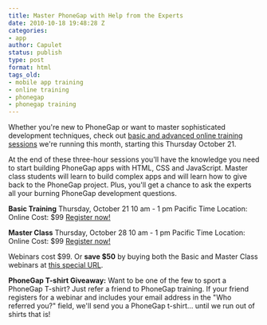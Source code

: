 ```yaml
---
title: Master PhoneGap with Help from the Experts
date: 2010-10-18 19:48:28 Z
categories:
- app
author: Capulet
status: publish
type: post
format: html
tags_old:
- mobile app training
- online training
- phonegap
- phonegap training
---
```


Whether you're new to PhoneGap or want to master sophisticated development techniques, check out [basic and advanced online training sessions](http://www.nitobi.com/services/phonegap/training/) we're running this month, starting this Thursday October 21.

At the end of these three-hour sessions you'll have the knowledge you need to start building PhoneGap apps with HTML, CSS and JavaScript. Master class students will learn to build complex apps and will learn how to give back to the PhoneGap project. Plus, you'll get a chance to ask the experts all your burning PhoneGap development questions.

**Basic Training** Thursday, October 21 10 am - 1 pm Pacific Time Location: Online Cost: $99 [Register now!](http://mobileappdevtraining15.eventbrite.com/)

**Master Class** Thursday, October 28 10 am - 1 pm Pacific Time Location: Online Cost: $99 [Register now!](http://mobileappdevtraining16.eventbrite.com/)

Webinars cost $99\. Or **save $50** by buying both the Basic and Master Class webinars at [this special URL](http://mobileappdevtraining17.eventbrite.com/).

**PhoneGap T-shirt Giveaway:** Want to be one of the few to sport a PhoneGap T-shirt? Just refer a friend to PhoneGap training. If your friend registers for a webinar and includes your email address in the "Who referred you?" field, we'll send you a PhoneGap t-shirt... until we run out of shirts that is!
